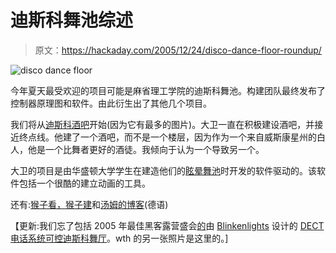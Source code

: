 # 迪斯科舞池综述

> 原文：<https://hackaday.com/2005/12/24/disco-dance-floor-roundup/>

![disco dance floor](img/ad0f178e4ef4e82dd5194cb95fb1e9a3.png)

今年夏天最受欢迎的项目可能是麻省理工学院的迪斯科舞池。构建团队最终发布了控制器原理图和软件。由此衍生出了其他几个项目。

我们将从[迪斯科酒吧](http://thediscobar.blogspot.com/)开始(因为它有最多的图片)。大卫一直在积极建设酒吧，并接近终点线。他建了一个酒吧，而不是一个楼层，因为作为一个来自威斯康星州的白人，他是一个比舞者更好的酒徒。我倾向于认为一个导致另一个。

大卫的项目是由华盛顿大学学生在建造他们的[眩晕舞池](http://washufloor.blogspot.com/)时开发的软件驱动的。该软件包括一个很酷的建立动画的工具。

还有:[猴子看，猴子建](http://www.betterthaneveryone.com/)和[汤姆的博客](http://www.2nes.com/)(德语)

【更新:我们忘了包括 2005 年最佳黑客露营盛会[的](http://wiki.whatthehack.org/index.php/Main_Page)由 [Blinkenlights](http://www.blinkenlights.de/) 设计的 [DECT 电话系统可控迪斯科舞厅](http://wiki.whatthehack.org/index.php/The_Megabit_Friday_Night_Dance_Party)。wth 的另一张照片是这里的。]
